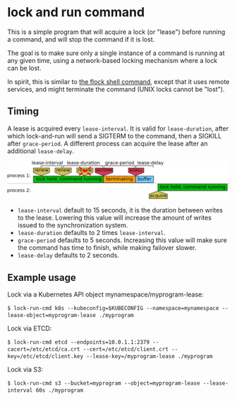 lock and run command
====================

This is a simple program that will acquire a lock (or "lease") before running a command, and will stop the command if it is lost.

The goal is to make sure only a single instance of a command is running at any given time, using a network-based locking mechanism where a lock can be lost.

In spirit, this is similar to [the flock shell command](https://www.man7.org/linux/man-pages/man1/flock.1.html), except that it uses remote services, and might terminate the command (UNIX locks cannot be "lost").

Timing
------

A lease is acquired every `lease-interval`. It is valid for `lease-duration`, after which lock-and-run will send a SIGTERM to the command, then a SIGKILL after `grace-period`. A different process can acquire the lease after an additional `lease-delay`.

![Visual timeline](timeline.png)

* `lease-interval` default to 15 seconds, it is the duration between writes to the lease. Lowering this value will increase the amount of writes issued to the synchronization system.
* `lease-duration` defaults to 2 times `lease-interval`.
* `grace-period` defaults to 5 seconds. Increasing this value will make sure the command has time to finish, while making failover slower.
* `lease-delay` defaults to 2 seconds.

Example usage
-------------

Lock via a Kubernetes API object mynamespace/myprogram-lease:

```
$ lock-run-cmd k8s --kubeconfig=$KUBECONFIG --namespace=mynamespace --lease-object=myprogram-lease ./myprogram
```

Lock via ETCD:

```
$ lock-run-cmd etcd --endpoints=10.0.1.1:2379 --cacert=/etc/etcd/ca.crt --cert=/etc/etcd/client.crt --key=/etc/etcd/client.key --lease-key=/myprogram-lease ./myprogram
```

Lock via S3:

```
$ lock-run-cmd s3 --bucket=myprogram --object=myprogram-lease --lease-interval 60s ./myprogram
```
